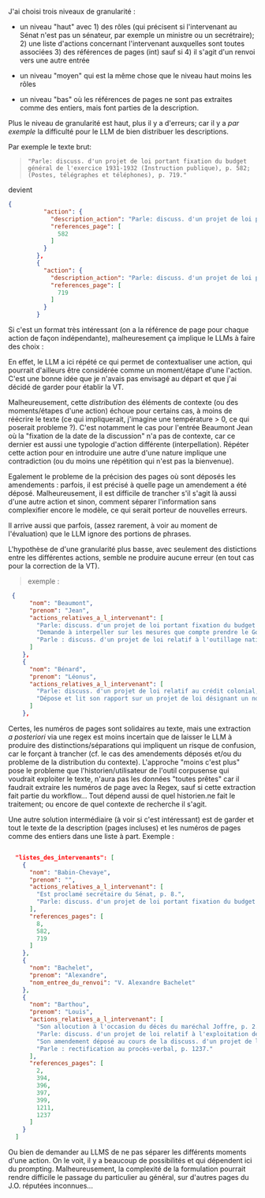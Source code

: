 J'ai choisi trois niveaux de granularité :

- un niveau "haut" avec 1) des rôles (qui précisent si l'intervenant au Sénat n'est pas un sénateur, par exemple un ministre ou un secrétraire); 2) une liste d'actions concernant l'intervenant auxquelles sont toutes associées 3) des références de pages (int) sauf si 4) il s'agit d'un renvoi vers une autre entrée

- un niveau "moyen" qui est la même chose que le niveau haut moins les rôles

- un niveau "bas" où les références de pages ne sont pas extraites comme des entiers, mais font parties de la description.

Plus le niveau de granularité est haut, plus il y a d'erreurs; car il y a *par exemple* la difficulté pour le LLM de bien distribuer les descriptions.

Par exemple le texte brut: 
>`"Parle: discuss. d'un projet de loi portant fixation du budget général de l'exercice 1931-1932 (Instruction publique), p. 582; (Postes, télégraphes et téléphones), p. 719."` 

devient

```JSON
{
          "action": {
            "description_action": "Parle: discuss. d'un projet de loi portant fixation du budget général de l'exercice 1931-1932 (Instruction publique)",
            "references_page": [
              582
            ]
          }
        },
        {
          "action": {
            "description_action": "Parle: discuss. d'un projet de loi portant fixation du budget général de l'exercice 1931-1932 (Postes, télégraphes et téléphones)",
            "references_page": [
              719
            ]
          }
        }
```

Si c'est un format très intéressant (on a la référence de page pour chaque action de façon indépendante), malheuresement ça implique le LLMs à faire des choix :

En effet, le LLM a ici répété ce qui permet de contextualiser une action, qui pourrait d'ailleurs être considérée comme un moment/étape d'une l'action. C'est une bonne idée que je n'avais pas envisagé au départ et que j'ai décidé de garder pour établir la VT. 

Malheureusement, cette *distribution* des éléments de contexte (ou des moments/étapes d'une action) échoue pour certains cas, à moins de réécrire le texte (ce qui impliquerait, j'imagine une température > 0, ce qui poserait probleme ?). C'est notamment le cas pour l'entrée Beaumont Jean où la "fixation de la date de la discussion" n'a pas de contexte, car ce dernier est aussi une typologie d'action différente (interpellation). Répéter cette action pour en introduire une autre d'une nature implique une contradiction (ou du moins une répétition qui n'est pas la bienvenue).

Egalement le probleme de la précision des pages où sont déposés les amendements : parfois, il est précisé à quelle page un amendement a été déposé. Malheureusement, il est difficile de trancher s'il s'agit là aussi d'une autre action et sinon, comment séparer l'information sans complexifier encore le modèle, ce qui serait porteur de nouvelles erreurs.

Il arrive aussi que parfois, (assez rarement, à voir au moment de l'évaluation) que le LLM ignore des portions de phrases.

L'hypothèse de d'une granularité plus basse, avec seulement des distictions entre les différentes actions, semble ne produire aucune erreur (en tout cas pour la correction de la VT). 

> exemple :

```JSON
 {
      "nom": "Beaumont",
      "prenom": "Jean",
      "actions_relatives_a_l_intervenant": [
        "Parle: discuss. d'un projet de loi portant fixation du budget général de l'exercice 1931-1932 (Agriculture), p. 477.",
        "Demande à interpeller sur les mesures que compte prendre le Gouvernement pour prévenir les crises agricoles, notamment celles qui sévissent sur l'élevage national que préparent les importations massives de matières alimentaires, p. 1087; parle: fixation de la date de la discuss., p. 1130; développe son interpellation, p. 1287.",
        "Parle : discuss. d'un projet de loi relatif à l'outillage national, p. 1667, 1674, 1708."
      ]
    },
    {
      "nom": "Bénard",
      "prenom": "Léonus",
      "actions_relatives_a_l_intervenant": [
        "Parle: discuss. d'un projet de loi relatif au crédit colonial, p. 146, 148.",
        "Dépose et lit son rapport sur un projet de loi désignant un nouveau lieu de déportation, p. 832."
      ]
    },
```

Certes, les numéros de pages sont solidaires au texte, mais une extraction *a posteriori* via une regex est moins incertain que de laisser le LLM à produire des distinctions/séparations qui impliquent un risque de confusion, car le forçant à trancher (cf. le cas des amendements déposés et/ou du probleme de la distribution du contexte). L'approche "moins c'est plus" pose le probleme que l'historien/utilisateur de l'outil corpusense qui voudrait exploiter le texte, n'aura pas les données "toutes prêtes" car il faudrait extraire les numéros de page avec la Regex, sauf si cette extraction fait partie du workflow... Tout dépend aussi de quel historien.ne fait le traitement; ou encore de quel contexte de recherche il s'agit.

Une autre solution intermédiaire (à voir si c'est intéressant) est de garder et tout le texte de la description (pages incluses) et les numéros de pages comme des entiers dans une liste à part. Exemple :

```JSON

  "listes_des_intervenants": [
    {
      "nom": "Babin-Chevaye",
      "prenom": "",
      "actions_relatives_a_l_intervenant": [
        "Est proclamé secrétaire du Sénat, p. 8.",
        "Parle: discuss. d'un projet de loi portant fixation du budget général de l'exercice 1931-1932 (Instruction publique), p. 582; (Postes, télégraphes et téléphones), p. 719."
      ],
      "references_pages": [
        8,
        582,
        719
      ]
    },
    {
      "nom": "Bachelet",
      "prenom": "Alexandre",
      "nom_entree_du_renvoi": "V. Alexandre Bachelet"
    },
    {
      "nom": "Barthou",
      "prenom": "Louis",
      "actions_relatives_a_l_intervenant": [
        "Son allocution à l'occasion du décès du maréchal Joffre, p. 2.",
        "Parle: discuss. d'un projet de loi relatif à l'exploitation des lignes de l'aéropostale, p. 394, 396, 397, 399.",
        "Son amendement déposé au cours de la discuss. d'un projet de loi portant ouverture et annulation de crédits sur l'exercice 1930-1931 au titre du budget général et des budgets annexes, p. 1211.",
        "Parle : rectification au procès-verbal, p. 1237."
      ],
      "references_pages": [
        2,
        394,
        396,
        397,
        399,
        1211,
        1237
      ]
    }
  ]
```

Ou bien de demander au LLMS de ne pas séparer les différents moments d'une action. On le voit, il y a beaucoup de possibilités et qui dépendent ici du prompting. Malheureusement, la complexité de la formulation pourrait rendre difficile le passage du particulier au général, sur d'autres pages du J.O. réputées inconnues...

